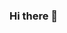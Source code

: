 ### Hi there 👋

<!--
**HACKER-MAFIA-King/HACKER-MAFIA-King** This is my personal profile page Facilities and 🌷💐💐advances in scientific achievement Provided by hacking tools
📌All social networks are full of spying, hacking, theft, hacking, flat selfie camera

📍All social networks are full of spying, hacking, theft, hacking, flat selfie camera

⛔This is not a place to play 
⚠️And not suitable for minors
☣We will track down the internet police and spies under full control
☣Join us on the dark web
